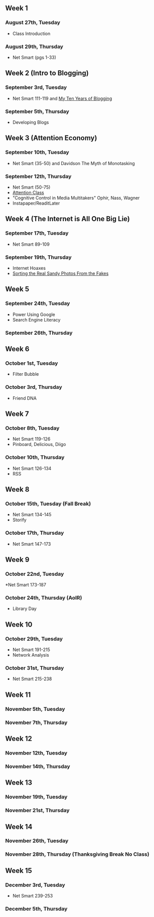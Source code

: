 ## Week 1
### August 27th, Tuesday ###
* Class Introduction
### August 29th, Thursday
* Net Smart (pgs 1-33)
## Week 2 (Intro to Blogging)
### September 3rd, Tuesday
* Net Smart 111-119 and [ My Ten Years of Blogging ](http://gigaom.com/2011/11/26/10-years-gigaom/)
### September 5th, Thursday
* Developing Blogs
## Week 3 (Attention Economy)
### September 10th, Tuesday
* Net Smart (35-50) and Davidson The Myth of Monotasking
### September 12th, Thursday
* Net Smart (50-75)
* [Attention Class](http://www.boston.com/news/education/higher/articles/2008/06/29/attention_class/?page=full)
* "Cognitive Control in Media Multitakers" Ophir, Nass, Wagner
* Instapaper/ReaditLater
## Week 4 (The Internet is All One Big Lie)
### September 17th, Tuesday
* Net Smart 89-109
### September 19th, Thursday
* Internet Hoaxes
* [ Sorting the Real Sandy Photos From the Fakes ](http://www.theatlantic.com/technology/archive/2012/10/sorting-the-real-sandy-photos-from-the-fakes/264243/ )
## Week 5
### September 24th, Tuesday
* Power Using Google
* Search Engine Literacy
### September 26th, Thursday
## Week 6
### October 1st, Tuesday 
* Filter Bubble
### October 3rd, Thursday
* Friend DNA
## Week 7
### October 8th, Tuesday
* Net Smart 119-126
* Pinboard, Delicious, Diigo
### October 10th, Thursday
* Net Smart 126-134
* RSS
## Week 8
### October 15th, Tuesday (Fall Break)
* Net Smart 134-145
* Storify 
### October 17th, Thursday
* Net Smart 147-173
## Week 9
### October 22nd, Tuesday
*Net Smart 173-187
### October 24th, Thursday (AoIR)
* Library Day
## Week 10
### October 29th, Tuesday
* Net Smart 191-215
* Network Analysis
### October 31st, Thursday
* Net Smart 215-238
## Week 11
### November 5th, Tuesday

### November 7th, Thursday
## Week 12
### November 12th, Tuesday
### November 14th, Thursday
## Week 13
### November 19th, Tuesday
### November 21st, Thursday
## Week 14
### November 26th, Tuesday
### November 28th, Thursday (Thanksgiving Break No Class)
## Week 15
### December 3rd, Tuesday
* Net Smart 239-253
### December 5th, Thursday
